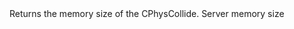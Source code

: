 <function name="CollideSize" parent="physcollide" type="libraryfunc">
	<description>
		Returns the memory size of the CPhysCollide.
	</description>
	<realm>Server</realm>
	<args>
		<arg name="collide" type="CPhysCollide"></arg>
	</args>
	<rets>
		<ret name="" type="number">
			memory size
		</ret>
	</rets>
</function>